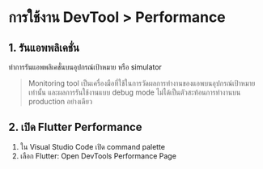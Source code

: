 
# การใช้งาน DevTool > Performance

## 1. รันแอพพลิเคชั่น

ทำการรันแอพพลิเคชั่นบนอุปกรณ์เป้าหมาย หรือ simulator 

> Monitoring tool เป็นเครื่องมือที่ใช้ในการวัดผลการทำงานของแอพบนอุปกรณ์เป้าหมายเท่านั้น และผลการรันใช้งานแบบ debug mode ไม่ได้เป็นตัวสะท้อนการทำงานบน production อย่างเดียว

## 2. เปิด Flutter Performance 

1. ใน Visual Studio Code เปิด command palette
2. เลือก Flutter: Open DevTools Performance Page